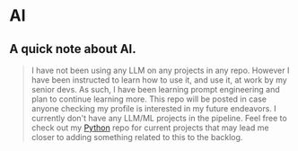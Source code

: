 # AI

## A quick note about AI. 
>I have not been using any LLM on any projects in any repo. However I have been instructed to learn how to use it, and use it, at work by my senior devs.
As such, I have been learning prompt engineering and plan to continue learning more. This repo will be posted in case anyone checking my profile is interested in my future endeavors. I currently don't have any LLM/ML projects in the pipeline. Feel free to check out my [Python](https://github.com/markwmc/Python) repo for current projects that may lead me closer to adding something related to this to the backlog. 
